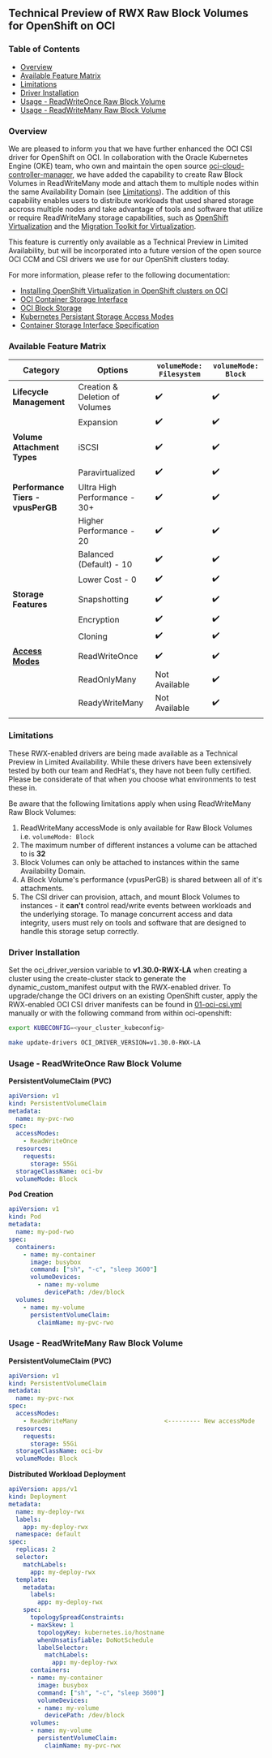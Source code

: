 ## Technical Preview of RWX Raw Block Volumes for OpenShift on OCI

### Table of Contents

- [Overview](#overview)
- [Available Feature Matrix](#available-feature-matrix)
- [Limitations](#limitations)
- [Driver Installation](#driver-installation)
- [Usage - ReadWriteOnce Raw Block Volume](#usage---readwriteonce-raw-block-volume)
- [Usage - ReadWriteMany Raw Block Volume](#usage---readwritemany-raw-block-volume)


### Overview

We are pleased to inform you that we have further enhanced the OCI CSI driver for OpenShift on OCI. In collaboration with the Oracle Kubernetes Engine (OKE) team, who own and maintain the open source [oci-cloud-controller-manager](https://github.com/oracle/oci-cloud-controller-manager), we have added the capability to create Raw Block Volumes in ReadWriteMany mode and attach them to multiple nodes within the same Availability Domain (see [Limitations](#limitations)). The addition of this capability enables users to distribute workloads that used shared storage accross multiple nodes and take advantage of tools and software that utilize or require ReadWriteMany storage capabilities, such as [OpenShift Virtualization](https://docs.redhat.com/en/documentation/openshift_container_platform/4.18/html/virtualization/index) and the [Migration Toolkit for Virtualization](https://docs.redhat.com/en/documentation/migration_toolkit_for_virtualization/2.7/html/installing_and_using_the_migration_toolkit_for_virtualization/index).

This feature is currently only available as a Technical Preview in Limited Availability, but will be incorporated into a future version of the open source OCI CCM and CSI drivers we use for our OpenShift clusters today.

For more information, please refer to the following documentation:
- [Installing OpenShift Virtualization in OpenShift clusters on OCI](./openshift-virtualization.md)
- [OCI Container Storage Interface](https://github.com/oracle/oci-cloud-controller-manager/blob/master/container-storage-interface.md)
- [OCI Block Storage](https://docs.oracle.com/en-us/iaas/Content/Block/blockvolumes.htm)
- [Kubernetes Persistant Storage Access Modes](https://kubernetes.io/docs/concepts/storage/persistent-volumes/#access-modes)
- [Container Storage Interface Specification](https://github.com/container-storage-interface/spec/blob/master/spec.md)

### Available Feature Matrix

| **Category**                 | **Options**                    | **`volumeMode: Filesystem`** | **`volumeMode: Block`** |
|------------------------------|--------------------------------|----------------------|----------------------------|
| **Lifecycle Management**     | Creation & Deletion of Volumes | ✔️                   | ✔️                         |
|                              | Expansion                      | ✔️                   | ✔️                         |
| **Volume Attachment Types**  | iSCSI                          | ✔️                   | ✔️                         |
|                              | Paravirtualized                | ✔️                   | ✔️                         |
| **Performance Tiers - vpusPerGB**        | Ultra High Performance - 30+        | ✔️                   | ✔️             |
|                              | Higher Performance - 20             | ✔️                   | ✔️                         |
|                              | Balanced (Default)  - 10                     | ✔️                   | ✔️                         |
|                              | Lower Cost - 0                 | ✔️                   | ✔️                         |
| **Storage Features**         | Snapshotting                   | ✔️                   | ✔️                         |
|                              | Encryption                     | ✔️                   | ✔️                         |
|                              | Cloning                        | ✔️                   | ✔️                         |
| **[Access Modes](https://kubernetes.io/docs/concepts/storage/persistent-volumes/#access-modes)**          | ReadWriteOnce | ✔️ |✔️ |
| | ReadOnlyMany | Not Available | ✔️ |
| | ReadyWriteMany | Not Available | ✔️ |
| | | |


### Limitations

These RWX-enabled drivers are being made available as a Technical Preview in Limited Availability. While these drivers have been extensively tested by both our team and RedHat's, they have not been fully certified. Please be considerate of that when you choose what environments to test these in.

Be aware that the following limitations apply when using ReadWriteMany Raw Block Volumes:

1. ReadWriteMany accessMode is only available for Raw Block Volumes i.e. `volumeMode: Block`
2. The maximum number of different instances a volume can be attached to is **32**
3. Block Volumes can only be attached to instances within the same Availability Domain.
4. A Block Volume's performance (vpusPerGB) is shared between all of it's attachments.
5. The CSI driver can provision, attach, and mount Block Volumes to instances - it **can't** control read/write events between workloads and the underlying storage. To manage concurrent access and data integrity, users must rely on tools and software that are designed to handle this storage setup correctly.

### Driver Installation

Set the oci_driver_version variable to **v1.30.0-RWX-LA** when creating a cluster using the create-cluster stack to generate the dynamic_custom_manifest output with the RWX-enabled driver. To upgrade/change the OCI drivers on an existing OpenShift custer, apply the RWX-enabled OCI CSI driver manifests can be found in [01-oci-csi.yml](01-oci-csi.yml) manually or with the following command from within oci-openshift:

```bash
export KUBECONFIG=<your_cluster_kubeconfig>

make update-drivers OCI_DRIVER_VERSION=v1.30.0-RWX-LA
```

### Usage - ReadWriteOnce Raw Block Volume

**PersistentVolumeClaim (PVC)**
```yaml
apiVersion: v1
kind: PersistentVolumeClaim
metadata:
  name: my-pvc-rwo
spec:
  accessModes:
    - ReadWriteOnce
  resources:
    requests:
      storage: 55Gi
  storageClassName: oci-bv
  volumeMode: Block
  ```

**Pod Creation**
```yaml
apiVersion: v1
kind: Pod
metadata:
  name: my-pod-rwo
spec:
  containers:
    - name: my-container
      image: busybox
      command: ["sh", "-c", "sleep 3600"]
      volumeDevices:
        - name: my-volume
          devicePath: /dev/block
  volumes:
    - name: my-volume
      persistentVolumeClaim:
        claimName: my-pvc-rwo
  ```
### Usage - ReadWriteMany Raw Block Volume

**PersistentVolumeClaim (PVC)**
```yaml
apiVersion: v1
kind: PersistentVolumeClaim
metadata:
  name: my-pvc-rwx
spec:
  accessModes:
    - ReadWriteMany                        <--------- New accessMode
  resources:
    requests:
      storage: 55Gi
  storageClassName: oci-bv
  volumeMode: Block
  ```

**Distributed Workload Deployment**
```yaml
apiVersion: apps/v1
kind: Deployment
metadata:
  name: my-deploy-rwx
  labels:
    app: my-deploy-rwx
  namespace: default
spec:
  replicas: 2
  selector:
    matchLabels:
      app: my-deploy-rwx
  template:
    metadata:
      labels:
        app: my-deploy-rwx
    spec:
      topologySpreadConstraints:
      - maxSkew: 1
        topologyKey: kubernetes.io/hostname
        whenUnsatisfiable: DoNotSchedule
        labelSelector:
          matchLabels:
            app: my-deploy-rwx
      containers:
      - name: my-container
        image: busybox
        command: ["sh", "-c", "sleep 3600"]
        volumeDevices:
        - name: my-volume
          devicePath: /dev/block
      volumes:
      - name: my-volume
        persistentVolumeClaim:
          claimName: my-pvc-rwx
  ```
